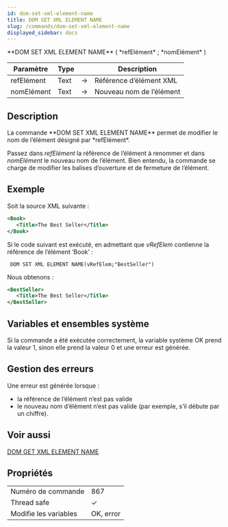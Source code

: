 ```yaml
---
id: dom-set-xml-element-name
title: DOM SET XML ELEMENT NAME
slug: /commands/dom-set-xml-element-name
displayed_sidebar: docs
---
```


<!--REF #_command_.DOM SET XML ELEMENT NAME.Syntax-->**DOM SET XML ELEMENT NAME** ( *refElément* ; *nomElément* )<!-- END REF-->
<!--REF #_command_.DOM SET XML ELEMENT NAME.Params-->
| Paramètre | Type |  | Description |
| --- | --- | --- | --- |
| refElément | Text | &#8594;  | Référence d’élément XML |
| nomElément | Text | &#8594;  | Nouveau nom de l’élément |

<!-- END REF-->

## Description 

<!--REF #_command_.DOM SET XML ELEMENT NAME.Summary-->La commande **DOM SET XML ELEMENT NAME** permet de modifier le nom de l’élément désigné par *refElément*.<!-- END REF--> 

Passez dans *refElément* la référence de l’élément à renommer et dans *nomElément* le nouveau nom de l’élément. Bien entendu, la commande se charge de modifier les balises d’ouverture et de fermeture de l’élément. 

## Exemple 

Soit la source XML suivante :

```XML
<Book>
   <Title>The Best Seller</Title>
</Book>
```

Si le code suivant est exécuté, en admettant que *vRefElem* contienne la référence de l’élément ‘Book’ :

```4d
 DOM SET XML ELEMENT NAME(vRefElem;"BestSeller")
```

Nous obtenons :

```XML
<BestSeller>
   <Title>The Best Seller</Title>
</BestSeller>
```

## Variables et ensembles système 

Si la commande a été exécutée correctement, la variable système OK prend la valeur 1, sinon elle prend la valeur 0 et une erreur est générée. 

## Gestion des erreurs 

Une erreur est générée lorsque :

* la référence de l’élément n’est pas valide
* le nouveau nom d’élément n’est pas valide (par exemple, s’il débute par un chiffre).

## Voir aussi 

[DOM GET XML ELEMENT NAME](dom-get-xml-element-name.md)  

## Propriétés

|  |  |
| --- | --- |
| Numéro de commande | 867 |
| Thread safe | &check; |
| Modifie les variables | OK, error |


